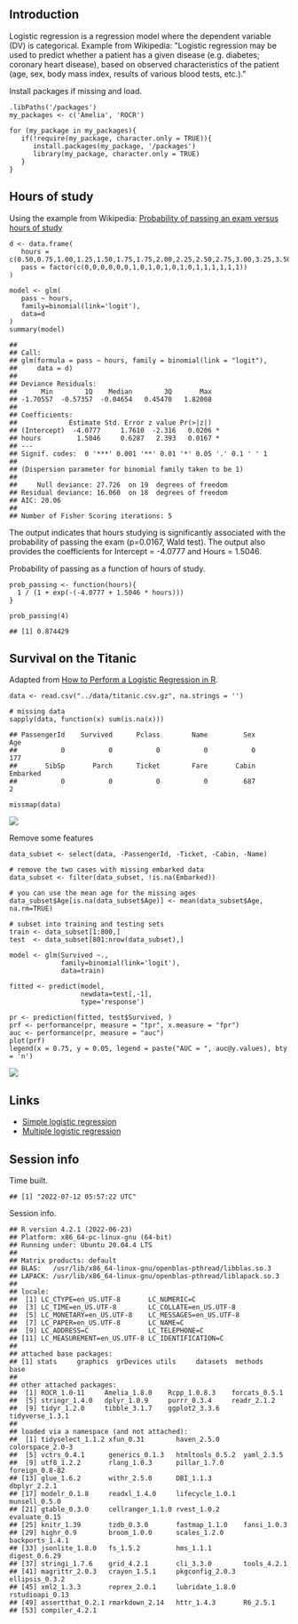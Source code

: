 Introduction
------------

Logistic regression is a regression model where the dependent variable
(DV) is categorical. Example from Wikipedia: "Logistic regression may be
used to predict whether a patient has a given disease (e.g. diabetes;
coronary heart disease), based on observed characteristics of the
patient (age, sex, body mass index, results of various blood tests,
etc.)."

Install packages if missing and load.

``` {.r}
.libPaths('/packages')
my_packages <- c('Amelia', 'ROCR')

for (my_package in my_packages){
   if(!require(my_package, character.only = TRUE)){
      install.packages(my_package, '/packages')
      library(my_package, character.only = TRUE)
   }
}
```

Hours of study
--------------

Using the example from Wikipedia: [Probability of passing an exam versus
hours of
study](https://en.wikipedia.org/wiki/Logistic_regression#Example:_Probability_of_passing_an_exam_versus_hours_of_study)

``` {.r}
d <- data.frame(
   hours = c(0.50,0.75,1.00,1.25,1.50,1.75,1.75,2.00,2.25,2.50,2.75,3.00,3.25,3.50,4.00,4.25,4.50,4.75,5.00,5.50),
   pass = factor(c(0,0,0,0,0,0,1,0,1,0,1,0,1,0,1,1,1,1,1,1))
)

model <- glm(
   pass ~ hours,
   family=binomial(link='logit'),
   data=d
)
summary(model)
```

    ## 
    ## Call:
    ## glm(formula = pass ~ hours, family = binomial(link = "logit"), 
    ##     data = d)
    ## 
    ## Deviance Residuals: 
    ##      Min        1Q    Median        3Q       Max  
    ## -1.70557  -0.57357  -0.04654   0.45470   1.82008  
    ## 
    ## Coefficients:
    ##             Estimate Std. Error z value Pr(>|z|)  
    ## (Intercept)  -4.0777     1.7610  -2.316   0.0206 *
    ## hours         1.5046     0.6287   2.393   0.0167 *
    ## ---
    ## Signif. codes:  0 '***' 0.001 '**' 0.01 '*' 0.05 '.' 0.1 ' ' 1
    ## 
    ## (Dispersion parameter for binomial family taken to be 1)
    ## 
    ##     Null deviance: 27.726  on 19  degrees of freedom
    ## Residual deviance: 16.060  on 18  degrees of freedom
    ## AIC: 20.06
    ## 
    ## Number of Fisher Scoring iterations: 5

The output indicates that hours studying is significantly associated
with the probability of passing the exam (p=0.0167, Wald test). The
output also provides the coefficients for Intercept = -4.0777 and Hours
= 1.5046.

Probability of passing as a function of hours of study.

``` {.r}
prob_passing <- function(hours){
  1 / (1 + exp(-(-4.0777 + 1.5046 * hours)))
}

prob_passing(4)
```

    ## [1] 0.874429

Survival on the Titanic
-----------------------

Adapted from [How to Perform a Logistic Regression in
R](https://datascienceplus.com/perform-logistic-regression-in-r/).

``` {.r}
data <- read.csv("../data/titanic.csv.gz", na.strings = '')

# missing data
sapply(data, function(x) sum(is.na(x)))
```

    ## PassengerId    Survived      Pclass        Name         Sex         Age 
    ##           0           0           0           0           0         177 
    ##       SibSp       Parch      Ticket        Fare       Cabin    Embarked 
    ##           0           0           0           0         687           2

``` {.r}
missmap(data)
```

![](img/unnamed-chunk-3-1.png)

Remove some features

``` {.r}
data_subset <- select(data, -PassengerId, -Ticket, -Cabin, -Name)

# remove the two cases with missing embarked data
data_subset <- filter(data_subset, !is.na(Embarked))

# you can use the mean age for the missing ages
data_subset$Age[is.na(data_subset$Age)] <- mean(data_subset$Age, na.rm=TRUE)

# subset into training and testing sets
train <- data_subset[1:800,]
test  <- data_subset[801:nrow(data_subset),]

model <- glm(Survived ~.,
             family=binomial(link='logit'),
             data=train)

fitted <- predict(model,
                  newdata=test[,-1],
                  type='response')
```

``` {.r}
pr <- prediction(fitted, test$Survived, )
prf <- performance(pr, measure = "tpr", x.measure = "fpr")
auc <- performance(pr, measure = "auc")
plot(prf)
legend(x = 0.75, y = 0.05, legend = paste("AUC = ", auc@y.values), bty = 'n')
```

![](img/unnamed-chunk-5-1.png)

Links
-----

-   [Simple logistic
    regression](http://www.biostathandbook.com/simplelogistic.html)
-   [Multiple logistic
    regression](http://www.biostathandbook.com/multiplelogistic.html)

Session info
------------

Time built.

    ## [1] "2022-07-12 05:57:22 UTC"

Session info.

    ## R version 4.2.1 (2022-06-23)
    ## Platform: x86_64-pc-linux-gnu (64-bit)
    ## Running under: Ubuntu 20.04.4 LTS
    ## 
    ## Matrix products: default
    ## BLAS:   /usr/lib/x86_64-linux-gnu/openblas-pthread/libblas.so.3
    ## LAPACK: /usr/lib/x86_64-linux-gnu/openblas-pthread/liblapack.so.3
    ## 
    ## locale:
    ##  [1] LC_CTYPE=en_US.UTF-8       LC_NUMERIC=C              
    ##  [3] LC_TIME=en_US.UTF-8        LC_COLLATE=en_US.UTF-8    
    ##  [5] LC_MONETARY=en_US.UTF-8    LC_MESSAGES=en_US.UTF-8   
    ##  [7] LC_PAPER=en_US.UTF-8       LC_NAME=C                 
    ##  [9] LC_ADDRESS=C               LC_TELEPHONE=C            
    ## [11] LC_MEASUREMENT=en_US.UTF-8 LC_IDENTIFICATION=C       
    ## 
    ## attached base packages:
    ## [1] stats     graphics  grDevices utils     datasets  methods   base     
    ## 
    ## other attached packages:
    ##  [1] ROCR_1.0-11     Amelia_1.8.0    Rcpp_1.0.8.3    forcats_0.5.1  
    ##  [5] stringr_1.4.0   dplyr_1.0.9     purrr_0.3.4     readr_2.1.2    
    ##  [9] tidyr_1.2.0     tibble_3.1.7    ggplot2_3.3.6   tidyverse_1.3.1
    ## 
    ## loaded via a namespace (and not attached):
    ##  [1] tidyselect_1.1.2 xfun_0.31        haven_2.5.0      colorspace_2.0-3
    ##  [5] vctrs_0.4.1      generics_0.1.3   htmltools_0.5.2  yaml_2.3.5      
    ##  [9] utf8_1.2.2       rlang_1.0.3      pillar_1.7.0     foreign_0.8-82  
    ## [13] glue_1.6.2       withr_2.5.0      DBI_1.1.3        dbplyr_2.2.1    
    ## [17] modelr_0.1.8     readxl_1.4.0     lifecycle_1.0.1  munsell_0.5.0   
    ## [21] gtable_0.3.0     cellranger_1.1.0 rvest_1.0.2      evaluate_0.15   
    ## [25] knitr_1.39       tzdb_0.3.0       fastmap_1.1.0    fansi_1.0.3     
    ## [29] highr_0.9        broom_1.0.0      scales_1.2.0     backports_1.4.1 
    ## [33] jsonlite_1.8.0   fs_1.5.2         hms_1.1.1        digest_0.6.29   
    ## [37] stringi_1.7.6    grid_4.2.1       cli_3.3.0        tools_4.2.1     
    ## [41] magrittr_2.0.3   crayon_1.5.1     pkgconfig_2.0.3  ellipsis_0.3.2  
    ## [45] xml2_1.3.3       reprex_2.0.1     lubridate_1.8.0  rstudioapi_0.13 
    ## [49] assertthat_0.2.1 rmarkdown_2.14   httr_1.4.3       R6_2.5.1        
    ## [53] compiler_4.2.1
